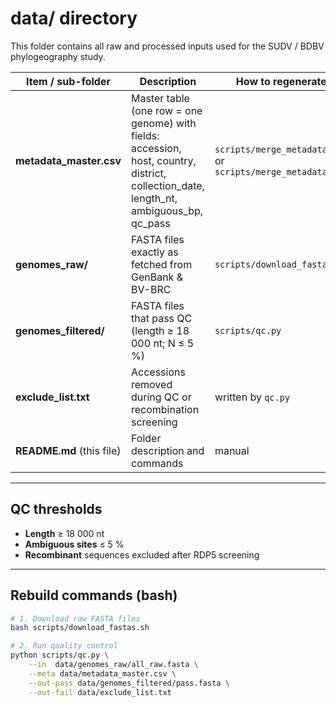# data/ directory

This folder contains all raw and processed inputs used for the SUDV / BDBV phylogeography study.

| Item / sub-folder                | Description                                                     | How to regenerate                                |
|----------------------------------|-----------------------------------------------------------------|--------------------------------------------------|
| **metadata_master.csv**          | Master table (one row = one genome) with fields: accession, host, country, district, collection_date, length_nt, ambiguous_bp, qc_pass | `scripts/merge_metadata.R` or `scripts/merge_metadata.py` |
| **genomes_raw/**                 | FASTA files exactly as fetched from GenBank & BV-BRC            | `scripts/download_fastas.sh`                     |
| **genomes_filtered/**            | FASTA files that pass QC (length ≥ 18 000 nt; N ≤ 5 %)          | `scripts/qc.py`                                  |
| **exclude_list.txt**             | Accessions removed during QC or recombination screening         | written by `qc.py`                               |
| **README.md** (this file)        | Folder description and commands                                 | manual                                           |

---

## QC thresholds

* **Length** ≥ 18 000 nt  
* **Ambiguous sites** ≤ 5 %  
* **Recombinant** sequences excluded after RDP5 screening  

---

## Rebuild commands (bash)

```bash
# 1. Download raw FASTA files
bash scripts/download_fastas.sh

# 2. Run quality control
python scripts/qc.py \
    --in  data/genomes_raw/all_raw.fasta \
    --meta data/metadata_master.csv \
    --out-pass data/genomes_filtered/pass.fasta \
    --out-fail data/exclude_list.txt
